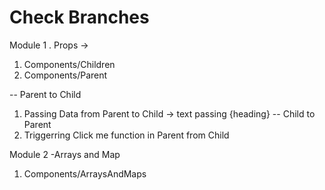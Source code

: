 # Check Branches 

Module 1 . Props -> 

1. Components/Children
2. Components/Parent

-- Parent to Child
1. Passing Data from Parent to Child -> text passing {heading}
-- Child to Parent
2. Triggerring Click me function in Parent from Child

Module 2 -Arrays and Map

1. Components/ArraysAndMaps